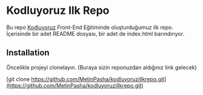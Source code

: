 # Kodluyoruz Ilk Repo
Bu repo [Kodluyoruz](http://kodluyoruz.org) Front-End Eğitiminde oluşturduğumuz ilk repo. İçerisinde bir adet README dosyası, bir adet de index.html barındırıyor.

## Installation

Öncelikle projeyi clonelayın. (Buraya sizin reponuzdan aldığınız link gelecek)

[git clone https://github.com/MetinPasha/kodluyoruzillkrepo.git](https://github.com/MetinPasha/kodluyoruzillkrepo.git)